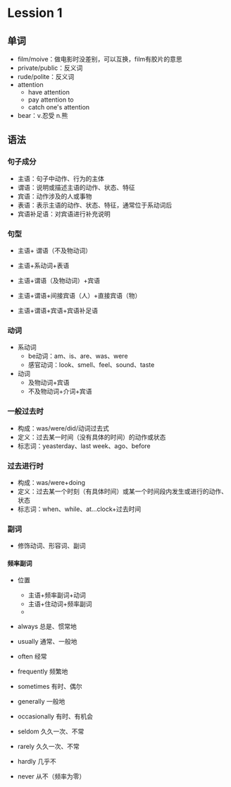 # Lession 1

## 单词

* film/moive：做电影时没差别，可以互换，film有胶片的意思
* private/public：反义词
* rude/polite：反义词
* attention
  * have attention
  * pay attention to
  * catch one's attention
* bear：v.忍受 n.熊

## 语法

### 句子成分

* 主语：句子中动作、行为的主体
* 谓语：说明或描述主语的动作、状态、特征
* 宾语：动作涉及的人或事物
* 表语：表示主语的动作、状态、特征，通常位于系动词后
* 宾语补足语：对宾语进行补充说明

### 句型

- 主语+ 谓语（不及物动词）

- 主语+系动词+表语

- 主语+谓语（及物动词）+宾语

- 主语+谓语+间接宾语（人）+直接宾语（物）

-  主语+谓语+宾语+宾语补足语

### 动词

* 系动词
  * be动词：am、is、are、was、were
  * 感官动词：look、smell、feel、sound、taste
* 动词
  * 及物动词+宾语
  * 不及物动词+介词+宾语

### 一般过去时

* 构成：was/were/did/动词过去式
* 定义：过去某一时间（没有具体的时间）的动作或状态
* 标志词：yeasterday、last week、ago、before

### 过去进行时

* 构成：was/were+doing
* 定义：过去某一个时刻（有具体时间）或某一个时间段内发生或进行的动作、状态
* 标志词：when、while、at...clock+过去时间

### 副词

* 修饰动词、形容词、副词

#### 频率副词

* 位置
  * 主语+频率副词+动词
  * 主语+住动词+频率副词
  * 

* always 总是、惯常地
* usually 通常、一般地
* often 经常
* frequently 频繁地

* sometimes 有时、偶尔
* generally 一般地
* occasionally 有时、有机会
* seldom 久久一次、不常
* rarely 久久一次、不常
* hardly 几乎不
* never 从不（频率为零）

